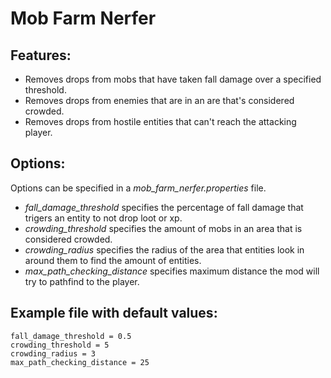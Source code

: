 # Mob Farm Nerfer

## Features:

- Removes drops from mobs that have taken fall damage over a specified threshold.
- Removes drops from enemies that are in an are that's considered crowded.
- Removes drops from hostile entities that can't reach the attacking player.
 

## Options:

Options can be specified in a *mob_farm_nerfer.properties* file.

- *fall_damage_threshold* specifies the percentage of fall damage that trigers an entity to not drop loot or xp.
- *crowding_threshold* specifies the amount of mobs in an area that is considered crowded.
- *crowding_radius* specifies the radius of the area that entities look in around them to find the amount of entities.
- *max_path_checking_distance* specifies maximum distance the mod will try to pathfind to the player.

 

## Example file with default values:

```properties
fall_damage_threshold = 0.5
crowding_threshold = 5
crowding_radius = 3
max_path_checking_distance = 25
```

